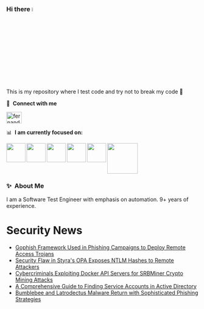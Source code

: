 ### Hi there <a href="https://www.gautamkrishnar.com/"><img src="https://media.giphy.com/media/hvRJCLFzcasrR4ia7z/giphy.gif" width="5%"></a>
This is my repository where I test code and try not to break my code :rofl:

🔗 &nbsp;**Connect with me**
<p align="left">
<a href="https://linkedin.com/in/fernandorlcruz" target="blank"><img align="center" src="https://raw.githubusercontent.com/rahuldkjain/github-profile-readme-generator/master/src/images/icons/Social/linked-in-alt.svg" alt="fernando cruz" height="30" width="40" /></a>
  
📊 &nbsp;**I am currently focused on:**

<img align="left" width='50' height='50' src="https://cdn.jsdelivr.net/gh/devicons/devicon/icons/python/python-original-wordmark.svg" />
<img align="left" width='50' height='50' src="https://cdn.jsdelivr.net/gh/devicons/devicon/icons/csharp/csharp-original.svg" />
<img align="left" width='50' height='50' src="https://cdn.jsdelivr.net/gh/devicons/devicon/icons/jenkins/jenkins-original.svg" />
<img align="left" width='50' height='50' src="https://specflow.org/wp-content/uploads/2021/05/SpecFlow-Icon.png" />
<img align="left" width='50' height='50' src="https://www.svgrepo.com/show/306098/githubactions.svg" />
<img width='80' height='80' src="https://cdn2.vectorstock.com/i/1000x1000/64/81/security-testing-concept-icon-safety-audit-key-vector-29166481.jpg" />
          
          
  
### ✨&nbsp; About Me

I am a Software Test Engineer with emphasis on automation. 9+ years of experience.

# Security News
<!-- BLOG-POST-LIST:START -->
- [Gophish Framework Used in Phishing Campaigns to Deploy Remote Access Trojans](https://thehackernews.com/2024/10/gophish-framework-used-in-phishing.html)
- [Security Flaw in Styra&#39;s OPA Exposes NTLM Hashes to Remote Attackers](https://thehackernews.com/2024/10/security-flaw-in-styras-opa-exposes.html)
- [Cybercriminals Exploiting Docker API Servers for SRBMiner Crypto Mining Attacks](https://thehackernews.com/2024/10/cybercriminals-exploiting-docker-api.html)
- [A Comprehensive Guide to Finding Service Accounts in Active Directory](https://thehackernews.com/2024/10/a-comprehensive-guide-to-finding.html)
- [Bumblebee and Latrodectus Malware Return with Sophisticated Phishing Strategies](https://thehackernews.com/2024/10/bumblebee-and-latrodectus-malware.html)
<!-- BLOG-POST-LIST:END -->
